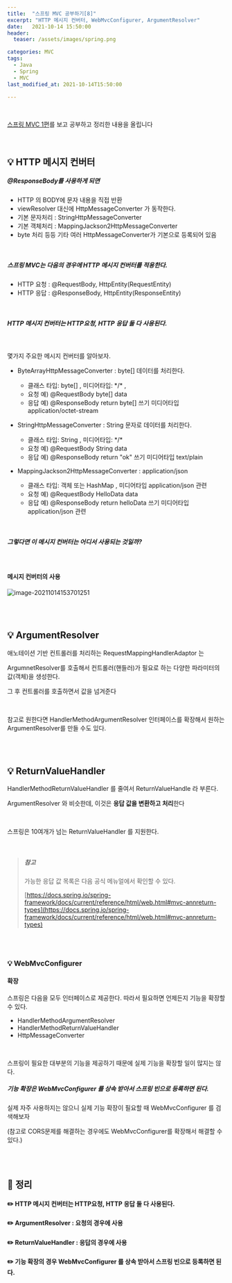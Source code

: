 ```yaml
---
title:  "스프링 MVC 공부하기[8]"
excerpt: "HTTP 메시지 컨버터, WebMvcConfigurer, ArgumentResolver"
date:   2021-10-14 15:50:00
header:
  teaser: /assets/images/spring.png

categories: MVC
tags:
  - Java
  - Spring
  - MVC
last_modified_at: 2021-10-14T15:50:00

---
```


<br/>

[스프링 MVC 1편](https://www.inflearn.com/course/%EC%8A%A4%ED%94%84%EB%A7%81-mvc-1/dashboard)를 보고 공부하고 정리한 내용을 올립니다

<br/>

## 💡 HTTP 메시지 컨버터

##### @ResponseBody를 사용하게 되면

- HTTP 의 BODY에 문자 내용을 직접 반환
- viewResolver 대신에 HttpMessageConverter 가 동작한다.
- 기본 문자처리 : StringHttpMessageConverter
- 기본 객체처리 : MappingJackson2HttpMessageConverter
- byte 처리 등등 기타 여러 HttpMessageConverter가 기본으로 등록되어 있음

<br/>

##### 스프링 MVC는 다음의 경우에 HTTP 메시지 컨버터를 적용한다.

- HTTP 요청 : @RequestBody, HttpEntity(RequestEntity)
- HTTP 응답 : @ResponseBody, HttpEntity(ResponseEntity)

<br/>

##### HTTP 메시지 컨버터는 HTTP요청, HTTP 응답 둘 다 사용된다.

<br/>

몇가지 주요한 메시지 컨버터를 알아보자. 

- ByteArrayHttpMessageConverter : byte[] 데이터를 처리한다. 
  - 클래스 타입: byte[] , 미디어타입: \*/\* , 
  - 요청 예) @RequestBody byte[] data 
  - 응답 예) @ResponseBody return byte[] 쓰기 미디어타입 application/octet-stream

- StringHttpMessageConverter : String 문자로 데이터를 처리한다. 
  - 클래스 타입: String , 미디어타입: \*/\* 
  - 요청 예) @RequestBody String data 
  - 응답 예) @ResponseBody return "ok" 쓰기 미디어타입 text/plain 

- MappingJackson2HttpMessageConverter : application/json 
  - 클래스 타입: 객체 또는 HashMap , 미디어타입 application/json 관련 
  - 요청 예) @RequestBody HelloData data 
  - 응답 예) @ResponseBody return helloData 쓰기 미디어타입 application/json 관련

<br/>

##### 그렇다면 이 메시지 컨버터는 어디서 사용되는 것일까?

<br/>

#### 메시지 컨버터의 사용

![image-20211014153701251](https://raw.githubusercontent.com/ShinDongHun1/image_repo/main/img/image-20211014153701251.png)

<br/>

<br/>

## 💡 ArgumentResolver

애노테이션 기반 컨트롤러를 처리하는 RequestMappingHandlerAdaptor 는

ArgumnetResolver를 호출해서 컨트롤러(핸들러)가 필요로 하는 다양한 파라미터의 값(객체)을 생성한다. 

그 후 컨트롤러를 호출하면서 값을 넘겨준다

<br/>

참고로 원한다면 HandlerMethodArgumentResolver 인터페이스를 확장해서 원하는 ArgumentResolver를 만들 수도 있다.

<br/>

<br/>

## 💡 ReturnValueHandler

HandlerMethodReturnValueHandler 를 줄여서 ReturnValueHandle 라 부른다.

ArgumentResolver 와 비슷한데, 이것은 **응답 값을 변환하고 처리**한다

<br/>

스프링은 10여개가 넘는 ReturnValueHandler 를 지원한다.

<br/>

> ##### 참고  
>
> 가능한 응답 값 목록은 다음 공식 메뉴얼에서 확인할 수 있다. 
>
> [https://docs.spring.io/spring-framework/docs/current/reference/html/web.html#mvc-annreturn-types](https://docs.spring.io/spring-framework/docs/current/reference/html/web.html#mvc-annreturn-types)

<br/>

<br/>

### 💡 WebMvcConfigurer 

#### 확장 

스프링은 다음을 모두 인터페이스로 제공한다. 따라서 필요하면 언제든지 기능을 확장할 수 있다. 

- HandlerMethodArgumentResolver 
- HandlerMethodReturnValueHandler 
- HttpMessageConverter

<br/>

스프링이 필요한 대부분의 기능을 제공하기 때문에 실제 기능을 확장할 일이 많지는 않다. 

##### 기능 확장은 WebMvcConfigurer 를 상속 받아서 스프링 빈으로 등록하면 된다. 

실제 자주 사용하지는 않으니 실제 기능 확장이 필요할 때 WebMvcConfigurer 를 검색해보자

(참고로 CORS문제를 해결하는 경우에도 WebMvcConfigurer를 확장해서 해결할 수 있다.)

<br/>

<br/>

## 🧾 정리

#### ✏️  HTTP 메시지 컨버터는 HTTP요청, HTTP 응답 둘 다 사용된다.

#### ✏️ ArgumentResolver : 요청의 경우에 사용

#### ✏️ ReturnValueHandler : 응답의 경우에 사용

#### ✏️ 기능 확장의 경우 WebMvcConfigurer 를 상속 받아서 스프링 빈으로 등록하면 된다. 

